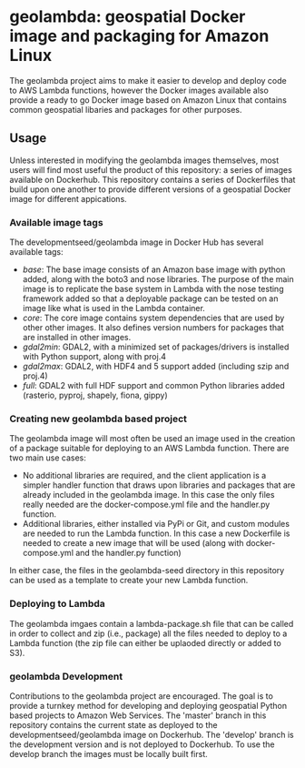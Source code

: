 # geolambda: geospatial Docker image and packaging for Amazon Linux

The geolambda project aims to make it easier to develop and deploy code to AWS Lambda functions, however the Docker images available also provide a ready to go Docker image based on Amazon Linux that contains common geospatial libaries and packages for other purposes.

## Usage

Unless interested in modifying the geolambda images themselves, most users will find most useful the product of this repository: a series of images available on Dockerhub. This repository contains a series of Dockerfiles that build upon one another to provide different versions of a geospatial Docker image for different appications.

### Available image tags

The developmentseed/geolambda image in Docker Hub has several available tags:

- *base*: The base image consists of an Amazon base image with python added, along with the boto3 and nose libraries. The purpose of the main image is to replicate the base system in Lambda with the nose testing framework added so that a deployable package can be tested on an image like what is used in the Lambda container.
- *core*: The core image contains system dependencies that are used by other other images. It also defines version numbers for packages that are installed in other images.
- *gdal2min*: GDAL2, with a minimized set of packages/drivers is installed with Python support, along with proj.4
- *gdal2max*: GDAL2, with HDF4 and 5 support added (including szip and proj.4)
- *full*: GDAL2 with full HDF support and common Python libraries added (rasterio, pyproj, shapely, fiona, gippy)

### Creating new geolambda based project

The geolambda image will most often be used an image used in the creation of a package suitable for deploying to an AWS Lambda function. There are two main use cases:

- No additional libraries are required, and the client application is a simpler handler function that draws upon libraries and packages that are already included in the geolambda image. In this case the only files really needed are the docker-compose.yml file and the handler.py function.
- Additional libraries, either installed via PyPi or Git, and custom modules are needed to run the Lambda function. In this case a new Dockerfile is needed to create a new image that will be used (along with docker-compose.yml and the handler.py function)

In either case, the files in the geolambda-seed directory in this repository can be used as a template to create your new Lambda function.

### Deploying to Lambda

The geolambda imgaes contain a lambda-package.sh file that can be called in order to collect and zip (i.e., package) all the files needed to deploy to a Lambda function (the zip file can either be uplaoded directly or added to S3).


### geolambda Development

Contributions to the geolambda project are encouraged. The goal is to provide a turnkey method for developing and deploying geospatial Python based projects to Amazon Web Services. The 'master' branch in this repository contains the current state as deployed to the developmentseed/geolambda image on Dockerhub. The 'develop' branch is the development version and is not deployed to Dockerhub. To use the develop branch the images must be locally built first.